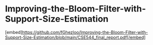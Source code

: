 # Improving-the-Bloom-Filter-with-Support-Size-Estimation

[embed]https://github.com/fGhezloo/Improving-the-Bloom-Filter-with-Support-Size-Estimation/blob/main/CSE544_final_report.pdf[/embed]
